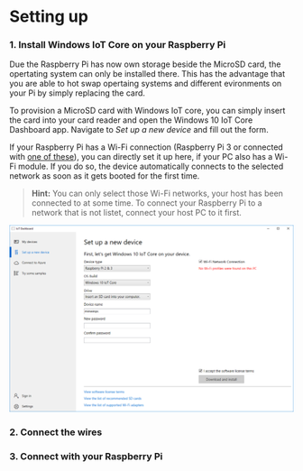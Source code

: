 # Setting up
### 1. Install Windows IoT Core on your Raspberry Pi
Due the Raspberry Pi has now own storage beside the MicroSD card, the opertating system can only be installed there. This has the advantage that you are able to hot swap opertaing systems and different evironments on your Pi by simply replacing the card.

To provision a MicroSD card with Windows IoT core, you can simply insert the card into your card reader and open the Windows 10 IoT Core Dashboard app. Navigate to *Set up a new device* and fill out the form.

If your Raspberry Pi has a Wi-Fi connection (Raspberry Pi 3 or connected with [one of these](https://developer.microsoft.com/en-us/windows/iot/Docs/HardwareCompatList.htm#WiFi-Dongles)), you can directly set it up here, if your PC also has a Wi-Fi module. If you do so, the device automatically connects to the selected network as soon as it gets booted for the first time.

> **Hint:** You can only select those Wi-Fi networks, your host has been connected to at some time. To connect your Raspberry Pi to a network that is not listet, connect your host PC to it first.

![Dashboard](../Misc/dashboardsetup.png)

### 2. Connect the wires

### 3. Connect with your Raspberry Pi
